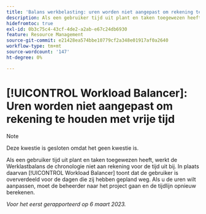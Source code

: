 ```yaml
---
title: 'Balans werkbelasting: uren worden niet aangepast om rekening te houden met vrije tijd van gebruiker'
description: Als een gebruiker tijd uit plant en taken toegewezen heeft, werkt de Werklastbalans de chronologie niet aan rekening voor de tijd uit bij. In plaats daarvan, toont de Balancer van de Werkbelasting dat de gebruiker voor de dagen oververdeeld is die zij hebben gepland weg. Als u de uren wilt aanpassen, moet de beheerder naar het project gaan en de tijdlijn opnieuw berekenen.
hidefromtoc: true
exl-id: 0b3c75c4-43cf-4de2-a2ab-e67c24db6930
feature: Resource Management
source-git-commit: e21428ea574bbe10779cf2a348e01917af0a2640
workflow-type: tm+mt
source-wordcount: '147'
ht-degree: 0%

---
```


# [!UICONTROL Workload Balancer]: Uren worden niet aangepast om rekening te houden met vrije tijd

>[!NOTE]
>
>Deze kwestie is gesloten omdat het geen kwestie is.

Als een gebruiker tijd uit plant en taken toegewezen heeft, werkt de Werklastbalans de chronologie niet aan rekening voor de tijd uit bij. In plaats daarvan [!UICONTROL Workload Balancer] toont dat de gebruiker is oververdeeld voor de dagen die zij hebben gepland weg. Als u de uren wilt aanpassen, moet de beheerder naar het project gaan en de tijdlijn opnieuw berekenen.

_Voor het eerst gerapporteerd op 6 maart 2023._

